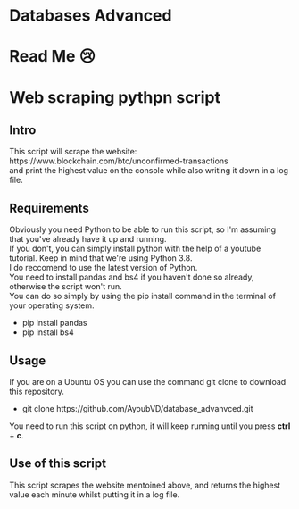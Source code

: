 # Databases Advanced
# Read Me 😢

<h1> Web scraping pythpn script </h1>

<h2> Intro </h2>
This script will scrape the website: https://www.blockchain.com/btc/unconfirmed-transactions <br>
and print the highest value on the console while also writing it down in a log file. <br>

<h2> Requirements </h2>
Obviously you need Python to be able to run this script, so I'm assuming that you've already have it up and running. <br>
If you don't, you can simply install python with the help of a youtube tutorial. Keep in mind that we're using Python 3.8. <br>
I do reccomend to use the latest version of Python. <br>
You need to install pandas and bs4 if you haven't done so already, otherwise the script won't run. <br>
You can do so simply by using the pip install command in the terminal of your operating system. <br>
<ul>
  <li> pip install pandas </li>
  <li> pip install bs4 </li>
</ul>

<h2> Usage </h2>
If you are on a Ubuntu OS you can use the command git clone to download this repository. <br>
<ul>
  <li> git clone https://github.com/AyoubVD/database_advanvced.git </li>
</ul>
You need to run this script on python, it will keep running until you press <b>ctrl</b> + <b>c</b>. <br>

<h2> Use of this script </h2>
This script scrapes the website mentoined above, and returns the highest value each minute whilst putting it in a log file.
